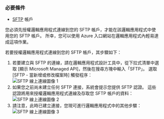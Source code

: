 ### <a name="prerequisites"></a>必要條件
* [SFTP](https://en.wikipedia.org/wiki/SSH_File_Transfer_Protocol) 帳戶  

您必須先授權邏輯應用程式連線到您的 SFTP 帳戶，才能在該邏輯應用程式中使用您的 SFTP 帳戶。 所幸，您可以使用 Azure 入口網站在邏輯應用程式內輕易達成這項作業。  

若要授權邏輯應用程式連線到您的 SFTP 帳戶，其步驟如下：  

1. 若要建立與 SFTP 的連線，請在邏輯應用程式設計工具中，從下拉式清單中選取 [顯示 Microsoft Managed API]，然後在搜尋方塊中輸入「SFTP」。 選取 [SFTP - 當新增或修改檔案時] 觸發程序：  
   ![SFTP 線上連線圖像 1](./media/connectors-create-api-sftp/sftp-1.png)  
2. 如果您之前尚未建立任何 SFTP 連接，系統會提示您提供 SFTP 認證。 這些認證將用來授權邏輯應用程式連線及存取您 SFTP 帳戶的資料：  
   ![SFTP 線上連線圖像 2](./media/connectors-create-api-sftp/sftp-2.png)  
3. 請注意，此時已建立連接，您現可進行邏輯應用程式中的其他步驟：   
   ![SFTP 線上連線圖像 3](./media/connectors-create-api-sftp/sftp-3.png) 

